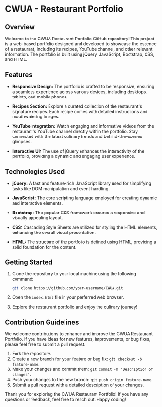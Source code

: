 # CWUA - Restaurant Portfolio

## Overview

Welcome to the CWUA Restaurant Portfolio GitHub repository! This project is a web-based portfolio designed and developed to showcase the essence of a restaurant, including its recipes, YouTube channel, and other relevant information. The portfolio is built using jQuery, JavaScript, Bootstrap, CSS, and HTML.

## Features

- **Responsive Design:** The portfolio is crafted to be responsive, ensuring a seamless experience across various devices, including desktops, tablets, and mobile phones.

- **Recipes Section:** Explore a curated collection of the restaurant's signature recipes. Each recipe comes with detailed instructions and mouthwatering images.

- **YouTube Integration:** Watch engaging and informative videos from the restaurant's YouTube channel directly within the portfolio. Stay connected with the latest culinary trends and behind-the-scenes glimpses.

- **Interactive UI:** The use of jQuery enhances the interactivity of the portfolio, providing a dynamic and engaging user experience.

## Technologies Used

- **jQuery:** A fast and feature-rich JavaScript library used for simplifying tasks like DOM manipulation and event handling.

- **JavaScript:** The core scripting language employed for creating dynamic and interactive elements.

- **Bootstrap:** The popular CSS framework ensures a responsive and visually appealing layout.

- **CSS:** Cascading Style Sheets are utilized for styling the HTML elements, enhancing the overall visual presentation.

- **HTML:** The structure of the portfolio is defined using HTML, providing a solid foundation for the content.

## Getting Started

1. Clone the repository to your local machine using the following command:
   ```bash
   git clone https://github.com/your-username/CWUA.git
   ```

2. Open the `index.html` file in your preferred web browser.

3. Explore the restaurant portfolio and enjoy the culinary journey!

## Contribution Guidelines

We welcome contributions to enhance and improve the CWUA Restaurant Portfolio. If you have ideas for new features, improvements, or bug fixes, please feel free to submit a pull request.

1. Fork the repository.
2. Create a new branch for your feature or bug fix: `git checkout -b feature-name`.
3. Make your changes and commit them: `git commit -m 'Description of changes'`.
4. Push your changes to the new branch: `git push origin feature-name`.
5. Submit a pull request with a detailed description of your changes.


Thank you for exploring the CWUA Restaurant Portfolio! If you have any questions or feedback, feel free to reach out. Happy coding!
